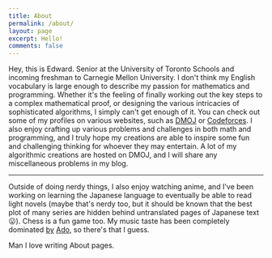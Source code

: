 ```yaml
---
title: About
permalink: /about/
layout: page
excerpt: Hello!
comments: false
---
```


Hey, this is Edward. Senior at the University of Toronto Schools and incoming freshman to Carnegie Mellon University. I don't think my English vocabulary is large enough to describe my passion for mathematics and programming. Whether it's the feeling of finally working out the key steps to a complex mathematical proof, or designing the various intricacies of sophisticated algorithms, I simply can't get enough of it. You can check out some of my profiles on various websites, such as [DMOJ](https://dmoj.ca/user/4fecta) or [Codeforces](https://codeforces.com/profile/4fecta). I also enjoy crafting up various problems and challenges in both math and programming, and I truly hope my creations are able to inspire some fun and challenging thinking for whoever they may entertain. A lot of my algorithmic creations are hosted on DMOJ, and I will share any miscellaneous problems in my blog.

<hr>

Outside of doing nerdy things, I also enjoy watching anime, and I've been working on learning the Japanese language to eventually be able to read light novels (maybe that's nerdy too, but it should be known that the best plot of many series are hidden behind untranslated pages of Japanese text 😛). Chess is a fun game too. My music taste has been completely dominated [by](https://youtu.be/YnSW8ian29w) [A](https://youtu.be/sOiMD45QGLs)[d](https://youtu.be/jg09lNupc1s)[o](https://youtu.be/Qp3b-RXtz4w), so there's that I guess.

Man I love writing About pages.
